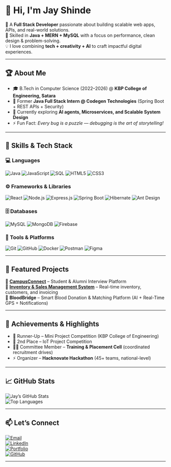 # 👋 Hi, I'm Jay Shinde  

🚀 A **Full Stack Developer** passionate about building scalable web apps, APIs, and real-world solutions.  
🎯 Skilled in **Java + MERN + MySQL** with a focus on performance, clean design & problem-solving.  
💡 I love combining **tech + creativity + AI** to craft impactful digital experiences.  

---

## 🏆 About Me  
- 🎓 B.Tech in Computer Science (2022–2026) @ **KBP College of Engineering, Satara**  
- 💼 Former **Java Full Stack Intern @ Codegen Technologies** (Spring Boot + REST APIs + Security)  
- 🌱 Currently exploring **AI agents, Microservices, and Scalable System Design**  
- ⚡ Fun Fact: *Every bug is a puzzle — debugging is the art of storytelling!*  

---

## 🧰 Skills & Tech Stack  

### 💻 Languages  
![Java](https://img.shields.io/badge/Java-ED8B00?style=for-the-badge&logo=java&logoColor=white) ![JavaScript](https://img.shields.io/badge/JavaScript-F7DF1E?style=for-the-badge&logo=javascript&logoColor=black) ![SQL](https://img.shields.io/badge/SQL-003B57?style=for-the-badge&logo=database&logoColor=white) ![HTML5](https://img.shields.io/badge/HTML5-E34F26?style=for-the-badge&logo=html5&logoColor=white) ![CSS3](https://img.shields.io/badge/CSS3-1572B6?style=for-the-badge&logo=css3&logoColor=white)  

### ⚙️ Frameworks & Libraries  
![React](https://img.shields.io/badge/React-20232A?style=for-the-badge&logo=react&logoColor=61DAFB) ![Node.js](https://img.shields.io/badge/Node.js-43853D?style=for-the-badge&logo=node-dot-js&logoColor=white) ![Express.js](https://img.shields.io/badge/Express.js-404D59?style=for-the-badge) ![Spring Boot](https://img.shields.io/badge/SpringBoot-6DB33F?style=for-the-badge&logo=springboot&logoColor=white) ![Hibernate](https://img.shields.io/badge/Hibernate-59666C?style=for-the-badge&logo=hibernate&logoColor=yellow) ![Ant Design](https://img.shields.io/badge/AntDesign-0170FE?style=for-the-badge&logo=antdesign&logoColor=white)  

### 🗄️ Databases  
![MySQL](https://img.shields.io/badge/MySQL-005C84?style=for-the-badge&logo=mysql&logoColor=white) ![MongoDB](https://img.shields.io/badge/MongoDB-4EA94B?style=for-the-badge&logo=mongodb&logoColor=white) ![Firebase](https://img.shields.io/badge/Firebase-FFCA28?style=for-the-badge&logo=firebase&logoColor=black)  

### 🧪 Tools & Platforms  
![Git](https://img.shields.io/badge/Git-F05032?style=for-the-badge&logo=git&logoColor=white) ![GitHub](https://img.shields.io/badge/GitHub-100000?style=for-the-badge&logo=github&logoColor=white) ![Docker](https://img.shields.io/badge/Docker-2496ED?style=for-the-badge&logo=docker&logoColor=white) ![Postman](https://img.shields.io/badge/Postman-FF6C37?style=for-the-badge&logo=postman&logoColor=white) ![Figma](https://img.shields.io/badge/Figma-F24E1E?style=for-the-badge&logo=figma&logoColor=white)  

---

## 📂 Featured Projects  

🔹 [**CampusConnect**](https://nextstepcampusconnect.netlify.app/) – Student & Alumni Interview Platform  
🔹 [**Inventory & Sales Management System**](https://ambika-spare-parts.netlify.app/) – Real-time inventory, customers, and invoicing  
🔹 **BloodBridge** – Smart Blood Donation & Matching Platform (AI + Real-Time GPS + Notifications)  

---

## 🏅 Achievements & Highlights  

- 🥈 Runner-Up – Mini Project Competition (KBP College of Engineering)  
- 🥈 2nd Place – IoT Project Competition  
- 👨‍💻 Committee Member – **Training & Placement Cell** (coordinated recruitment drives)  
- ⚡ Organizer – **Hacknovate Hackathon** (45+ teams, national-level)  

---

## 📈 GitHub Stats  

![Jay’s GitHub Stats](https://github-readme-stats.vercel.app/api?username=JayShinde01&show_icons=true&theme=tokyonight)  
![Top Languages](https://github-readme-stats.vercel.app/api/top-langs/?username=JayShinde01&layout=compact&theme=tokyonight)  

---

## 📫 Let’s Connect  

[![Email](https://img.shields.io/badge/Email-D14836?style=for-the-badge&logo=gmail&logoColor=white)](mailto:jay554261@gmail.com)  
[![LinkedIn](https://img.shields.io/badge/LinkedIn-0077B5?style=for-the-badge&logo=linkedin&logoColor=white)](https://linkedin.com/in/jayshinde03)  
[![Portfolio](https://img.shields.io/badge/Portfolio-FF7139?style=for-the-badge&logo=firefox-browser&logoColor=white)](https://github.com/JayShinde01)  
[![GitHub](https://img.shields.io/badge/GitHub-100000?style=for-the-badge&logo=github&logoColor=white)](https://github.com/JayShinde01)  

---
